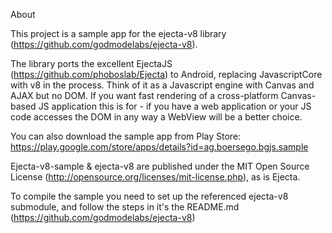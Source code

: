 About

This project is a sample app for the ejecta-v8 library (https://github.com/godmodelabs/ejecta-v8).

The library ports the excellent EjectaJS (https://github.com/phoboslab/Ejecta) to Android, replacing JavascriptCore with v8 in the process. Think of it as a Javascript engine with Canvas and AJAX but no DOM. If you want fast rendering of a cross-platform Canvas-based JS application this is for - if you have a web application or your JS code accesses the DOM in any way a WebView will be a better choice.

You can also download the sample app from Play Store: https://play.google.com/store/apps/details?id=ag.boersego.bgjs.sample

Ejecta-v8-sample & ejecta-v8 are published under the MIT Open Source License (http://opensource.org/licenses/mit-license.php), as is Ejecta.

To compile the sample you need to set up the referenced ejecta-v8 submodule, and follow the steps in it's the README.md (https://github.com/godmodelabs/ejecta-v8)